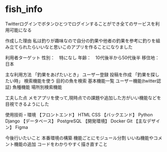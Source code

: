 # fish_info

Twitterログインでボタンひとつでログインすることができ全てのサービスを利用可能になる

作成した理由
私は釣りが趣味なので自分の釣果や他者の釣果を参考に釣りを組み立てられたらいいなと思いこのアプリを作ることになりました

利用者ターゲット
性別：　特になし
年齢：　10代後半から50代後半
移住地：　日本

主な利用方法
「釣果をあげたいとき」
ユーザー登録
投稿を作成
「釣果を探したい時」
検索機能を使う
目的の魚を検索 
基本機能一覧
ユーザー機能(twitter認証)
魚種機能
場所別検索機能

工夫した点
メモアプリを使って,現時点での課題や追加した方がいい機能などを目視できるようにした


使用技術・環境
【フロントエンド】
HTML
CSS
【バックエンド】
Python
Django
【データベース】
PostgreSQL
【開発環境】
Docker
Git
【主なデザイン】
Figma

今後行いたいこと
本番環境の構築
機能ごとにモジュール分割
いいね機能やコメント機能の追加
コードをわかりやすく描き直すこと